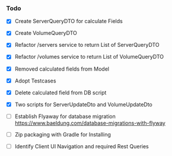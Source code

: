 ### Todo

- [x] Create ServerQueryDTO for calculate Fields
- [x] Create VolumeQueryDTO
- [x] Refactor /servers service to return List of ServerQueryDTO  
- [x] Refactor /volumes service to return List of VolumeQueryDTO  
- [x] Removed calculated fields from Model
- [x] Adopt Testcases
- [x] Delete calculated field from DB script  
- [x] Two scripts for ServerUpdateDto and VolumeUpdateDto
- [ ] Establish Flyaway for database migration  https://www.baeldung.com/database-migrations-with-flyway
- [ ] Zip packaging with Gradle for Installing 
- [ ] Identify Client UI Navigation and required Rest Queries 

  